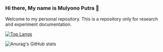 ### Hi there, My name is Mulyono Putra 👋

Welcome to my personal repository.
This is a repository only for research and experiment documentation.


[![Top Langs](https://github-readme-stats.vercel.app/api/top-langs/?username=MulyonoPutra&layout=compact)](https://github.com/MulyonoPutra/github-readme-stats)

![Anurag's GitHub stats](https://github-readme-stats.vercel.app/api?username=MulyonoPutra&show_icons=true&theme=tokyonight)




<!--
**MulyonoPutra/MulyonoPutra** is a ✨ _special_ ✨ repository because its `README.md` (this file) appears on your GitHub profile.

Here are some ideas to get you started:

- 🔭 I’m currently working on ...
- 🌱 I’m currently learning ...
- 👯 I’m looking to collaborate on ...
- 🤔 I’m looking for help with ...
- 💬 Ask me about ...
- 📫 How to reach me: ...
- 😄 Pronouns: ...
- ⚡ Fun fact: ...
-->
